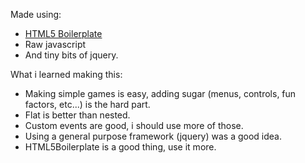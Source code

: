 Made using:

- [HTML5 Boilerplate](http://html5boilerplate.com)
- Raw javascript
- And tiny bits of jquery.

What i learned making this:

- Making simple games is easy, adding sugar (menus, controls, fun factors, etc...) is the hard part.
- Flat is better than nested.
- Custom events are good, i should use more of those.
- Using a general purpose framework (jquery) was a good idea.
- HTML5Boilerplate is a good thing, use it more.
